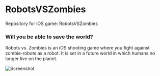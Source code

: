 # RobotsVSZombies
Repository for iOS game: RobotsVSZombies

### Will you be able to save the world?

Robots vs. Zombies is an iOS shooting game where you fight against zombie-robots as a robot. It is set in a future world in which humans no longer live on the planet.

![Screenshot](http://zhangtong.weebly.com/uploads/1/0/5/7/105780875/firstscreen_orig.png)
